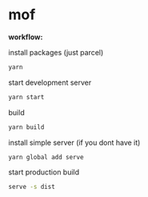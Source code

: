 # mof

**workflow:**

install packages (just parcel)

```sh
yarn
```

start development server

```sh
yarn start
```

build

```sh
yarn build
```

install simple server (if you dont have it)

```sh
yarn global add serve
```

start production build

```sh
serve -s dist
```
